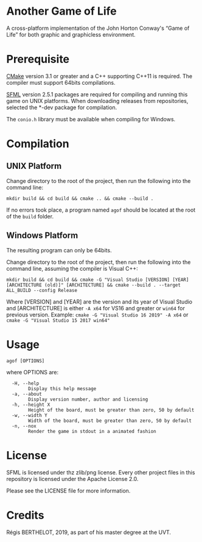 # Another Game of Life
A cross-platform implementation of the John Horton Conway's “Game of Life” for both graphic and graphicless environment.

# Prerequisite
[CMake](https://cmake.org/) version 3.1 or greater and a C++ supporting C++11 is required.
The compiler must support 64bits compilations.

[SFML](https://www.sfml-dev.org/index.php) version 2.5.1 packages are required for compiling and running this game on UNIX platforms.
When downloading releases from repositories, selected the *-dev package for compilation.

The `conio.h` library must be available when compiling for Windows.

# Compilation
## UNIX Platform
Change directory to the root of the project, then run the following into the command line:
```
mkdir build && cd build && cmake .. && cmake --build .
```
If no errors took place, a program named `agof` should be located at the root of the `build` folder.

## Windows Platform
The resulting program can only be 64bits.


Change directory to the root of the project, then run the following into the command line, assuming the compiler is Visual C++:
```
mkdir build && cd build && cmake -G "Visual Studio [VERSION] [YEAR] [ARCHITECTURE (old)]" [ARCHITECTURE] && cmake --build . --target ALL_BUILD --config Release
```
Where [VERSION] and [YEAR] are the version and its year of Visual Studio and [ARCHITECTURE] is either `-A x64` for VS16 and greater or `win64` for previous version.
Example:
`cmake -G "Visual Studio 16 2019" -A x64` or `cmake -G "Visual Studio 15 2017 win64"`

# Usage
`agof [OPTIONS]`

where OPTIONS are:
```
  -H, --help
		Display this help message
  -a, --about
		Display version number, author and licensing
  -h, --height X
		Height of the board, must be greater than zero, 50 by default
  -w, --width Y
		Width of the board, must be greater than zero, 50 by default
  -n, --nox
		Render the game in stdout in a animated fashion
```

# License
SFML is licensed under thz zlib/png license.
Every other project files in this repository is licensed under the Apache License 2.0.


Please see the LICENSE file for more information.

# Credits
Régis BERTHELOT, 2019, as part of his master degree at the UVT.